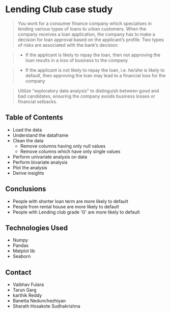 # Lending Club case study
> You work for a consumer finance company which specialises in lending various types of loans to urban customers. When the company receives a loan application, the company has to make a decision for loan approval based on the applicant’s profile. Two types of risks are associated with the bank’s decision:

> - If the applicant is likely to repay the loan, then not approving the loan results in a loss of business to the company

> - If the applicant is not likely to repay the loan, i.e. he/she is likely to default, then approving the loan may lead to a financial loss for the company

>   Utilize "exploratory data analysis" to distinguish between good and bad candidates, ensuring the company avoids business losses or financial setbacks.


## Table of Contents
* Load the data
* Understand the dataframe
* Clean the data
    * Remove columns having only null values
    * Remove columns which have only single values
* Perform univariate analysis on data
* Perform bivariate analysis
* Plot the analysis
* Derive insights 

<!-- You can include any other section that is pertinent to your problem -->


## Conclusions
- People with shorter loan term are more likely to default
- People from rental house are more likely to default
- People with Lending club grade 'G' are more likely to default

<!-- You don't have to answer all the questions - just the ones relevant to your project. -->


## Technologies Used
- Numpy
- Pandas
- Matplot lib
- Seaborn

<!-- As the libraries versions keep on changing, it is recommended to mention the version of library used in this project -->



## Contact
- Vaibhav Fulara
- Tarun Garg
- karthik Reddy
- Banetta Nedunchezhiyan
- Sharath Hosakote Sudhakrishna


<!-- Optional -->
<!-- ## License -->
<!-- This project is open source and available under the [... License](). -->

<!-- You don't have to include all sections - just the one's relevant to your project -->
